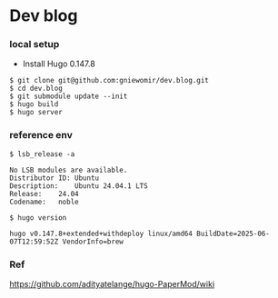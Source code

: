 # Dev blog

### local setup

* Install Hugo 0.147.8
```shell
$ git clone git@github.com:gniewomir/dev.blog.git
$ cd dev.blog
$ git submodule update --init
$ hugo build
$ hugo server
```

### reference env 

```shell
$ lsb_release -a
```

```text
No LSB modules are available.
Distributor ID:	Ubuntu
Description:	Ubuntu 24.04.1 LTS
Release:	24.04
Codename:	noble
```

```shell
$ hugo version
```

```text
hugo v0.147.8+extended+withdeploy linux/amd64 BuildDate=2025-06-07T12:59:52Z VendorInfo=brew
```

### Ref 
https://github.com/adityatelange/hugo-PaperMod/wiki